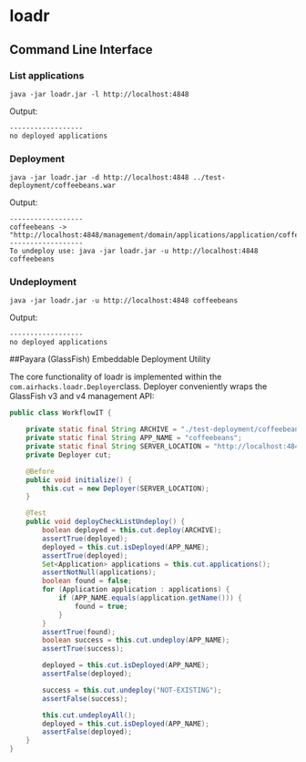 loadr
=====

## Command Line Interface


### List applications

```
java -jar loadr.jar -l http://localhost:4848
```

Output:

```
------------------
no deployed applications
```


### Deployment

```
java -jar loadr.jar -d http://localhost:4848 ../test-deployment/coffeebeans.war
```

Output:

```
------------------
coffeebeans -> "http://localhost:4848/management/domain/applications/application/coffeebeans"
------------------
To undeploy use: java -jar loadr.jar -u http://localhost:4848 coffeebeans
```

### Undeployment

```
java -jar loadr.jar -u http://localhost:4848 coffeebeans
```

Output:

```
------------------
no deployed applications
```



##Payara (GlassFish) Embeddable Deployment Utility

The core functionality of loadr is implemented within the `com.airhacks.loadr.Deployer`class. 
Deployer conveniently wraps the GlassFish v3 and v4 management API:

```java
public class WorkflowIT {

    private static final String ARCHIVE = "./test-deployment/coffeebeans.war";
    private static final String APP_NAME = "coffeebeans";
    private static final String SERVER_LOCATION = "http://localhost:4848";
    private Deployer cut;

    @Before
    public void initialize() {
        this.cut = new Deployer(SERVER_LOCATION);
    }

    @Test
    public void deployCheckListUndeploy() {
        boolean deployed = this.cut.deploy(ARCHIVE);
        assertTrue(deployed);
        deployed = this.cut.isDeployed(APP_NAME);
        assertTrue(deployed);
        Set<Application> applications = this.cut.applications();
        assertNotNull(applications);
        boolean found = false;
        for (Application application : applications) {
            if (APP_NAME.equals(application.getName())) {
                found = true;
            }
        }
        assertTrue(found);
        boolean success = this.cut.undeploy(APP_NAME);
        assertTrue(success);

        deployed = this.cut.isDeployed(APP_NAME);
        assertFalse(deployed);

        success = this.cut.undeploy("NOT-EXISTING");
        assertFalse(success);

        this.cut.undeployAll();
        deployed = this.cut.isDeployed(APP_NAME);
        assertFalse(deployed);
    }
}

```

